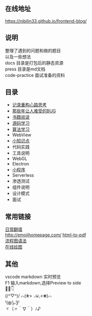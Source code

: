 
## 在线地址 
https://nibilin33.github.io/frontend-blog/     
## 说明     
整理了遇到的问题和做的题目         
以及一些想法   
docs 目录是打包后的静态资源         
press 目录是md文档      
code-practice 面试准备的资料      
## 目录 
- [记录重构心路思考](https://github.com/nibilin33/frontend-blog/blob/master/press/guide/solution.md)    
- [那些年让人难受的BUG](https://github.com/nibilin33/frontend-blog/blob/master/press/guide/promto.md)   
- [书籍阅读](https://github.com/nibilin33/frontend-blog/blob/master/press/guide/book.md)  
- [源码学习](https://github.com/nibilin33/frontend-blog/blob/master/press/guide/code.md)  
- [算法学习](https://github.com/nibilin33/frontend-blog/blob/master/press/guide/algorithm.md)    
- WebView   
- [小知识点](https://github.com/nibilin33/frontend-blog/blob/master/press/guide/knowledge.md)        
- 代码实践  
- 工具说明  
- WebGL 
- Electron      
- [小程序](https://github.com/nibilin33/frontend-blog/blob/master/press/guide/min-routine.md)               
- Serverless        
- 渗透测试      
- 组件说明   
- 设计模式       
- 面试      
## 常用链接
[日常翻墙](https://raw.githubusercontent.com/baibaip/tools/8aca6b35aa6ccd070ff2a5c9ad4b2665d27cb3fa/shadowsocks/gui-config.json)           
http://emojihomepage.com/
[html-to-pdf](https://www.ilovepdf.com/html-to-pdf)       
[流程图语法](https://flowchart.vuepress.ulivz.com/#usage)      
[在线绘图](https://c.runoob.com/more/shapefly-diagram/)     
## 其他      
vscode markdown 实时预览            
F1 输入markdown,选择Preview to side         
🔞🙉👇     
 (/^▽^)/
⌒(❀>◞౪◟<❀)⌒  
⁽(◍˃̵͈̑ᴗ˂̵͈̑)⁽    
ヾ（〃＾∇＾）ﾉ♪